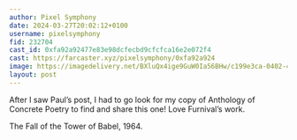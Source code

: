 ```yaml
---
author: Pixel Symphony
date: 2024-03-27T20:02:12+0100
username: pixelsymphony
fid: 232704
cast_id: 0xfa92a92477e83e98dcfecbd9cfcfca16e2e072f4
cast: https://farcaster.xyz/pixelsymphony/0xfa92a924
image: https://imagedelivery.net/BXluQx4ige9GuW0Ia56BHw/c199e3ca-0402-4d09-9148-63a707f0f800/original
layout: post
---
```


After I saw Paul’s post, I had to go look for my copy of Anthology of Concrete Poetry to find and share this one! Love Furnival’s work.

The Fall of the Tower of Babel, 1964.

<img src='https://imagedelivery.net/BXluQx4ige9GuW0Ia56BHw/c199e3ca-0402-4d09-9148-63a707f0f800/original' alt='' referrerpolicy='no-referrer'/>
